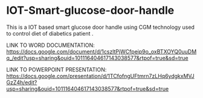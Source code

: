 # IOT-Smart-glucose-door-handle
This is a IOT based smart glucose door handle using CGM technology used to control diet of diabetics patient .

LINK TO WORD DOCUMENTATION:  https://docs.google.com/document/d/1cszltPjWCfpeip9o_oxBTXOYQ0uuDMq_/edit?usp=sharing&ouid=101116404617143038577&rtpof=true&sd=true

LINK TO POWERPOINT PRESENTATION: https://docs.google.com/presentation/d/1TCfofngUFtmrn7zLHq6ydgkxMVJGzZ4h/edit?usp=sharing&ouid=101116404617143038577&rtpof=true&sd=true


